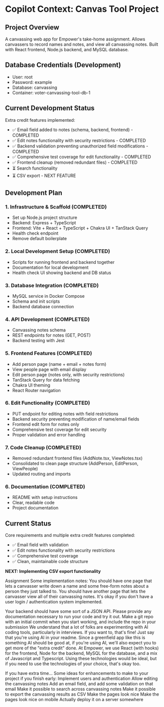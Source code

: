 # Copilot Context: Canvas Tool Project

## Project Overview
A canvassing web app for Empower's take-home assignment. Allows canvassers to record names and notes, and view all canvassing notes. Built with React frontend, Node.js backend, and MySQL database.

## Database Credentials (Development)
- User: root
- Password: example  
- Database: canvassing
- Container: voter-canvassing-tool-db-1

## Current Development Status
Extra credit features implemented:
- ✅ Email field added to notes (schema, backend, frontend) - COMPLETED
- ✅ Edit notes functionality with security restrictions - COMPLETED
- ✅ Backend validation preventing unauthorized field modifications - COMPLETED
- ✅ Comprehensive test coverage for edit functionality - COMPLETED
- ✅ Frontend cleanup (removed redundant files) - COMPLETED
- ⏳ Search functionality
- ⏳ CSV export - NEXT FEATURE

## Development Plan

### 1. Infrastructure & Scaffold (COMPLETED)
- Set up Node.js project structure
- Backend: Express + TypeScript
- Frontend: Vite + React + TypeScript + Chakra UI + TanStack Query
- Health check endpoint
- Remove default boilerplate

### 2. Local Development Setup (COMPLETED)
- Scripts for running frontend and backend together
- Documentation for local development
- Health check UI showing backend and DB status

### 3. Database Integration (COMPLETED)
- MySQL service in Docker Compose
- Schema and init scripts
- Backend database connection

### 4. API Development (COMPLETED)
- Canvassing notes schema
- REST endpoints for notes (GET, POST)
- Backend testing with Jest

### 5. Frontend Features (COMPLETED)
- Add person page (name + email + notes form)
- View people page with email display
- Edit person page (notes only, with security restrictions)
- TanStack Query for data fetching
- Chakra UI theming
- React Router navigation

### 6. Edit Functionality (COMPLETED)
- PUT endpoint for editing notes with field restrictions
- Backend security preventing modification of name/email fields
- Frontend edit form for notes only
- Comprehensive test coverage for edit security
- Proper validation and error handling

### 7. Code Cleanup (COMPLETED)
- Removed redundant frontend files (AddNote.tsx, ViewNotes.tsx)
- Consolidated to clean page structure (AddPerson, EditPerson, ViewPeople)
- Updated routing and imports

### 6. Documentation (COMPLETED)
- README with setup instructions
- Clear, readable code
- Project documentation

## Current Status
Core requirements and multiple extra credit features completed:
- ✅ Email field with validation
- ✅ Edit notes functionality with security restrictions
- ✅ Comprehensive test coverage
- ✅ Clean, maintainable code structure

**NEXT: Implementing CSV export functionality**


Assignment 
Some implementation notes:
You should have one page that lets a canvasser write down a name and some free-form notes about a person they just talked to.
You should have another page that lets the canvasser view all of their canvassing notes.
It's okay if you don't have a user login / authentication system implemented.

Your backend should have some sort of a JSON API.
Please provide any documentation necessary to run your code and try it out.
Make a git repo with an initial commit when you start working, and include the repo in your submission
We understand that a lot of folks are experimenting with AI coding tools, particularly in interviews. If you want to, that's fine! Just say that you're using AI in your readme. Since a greenfield app like this is something AI should be good at, if you're using AI, we'll also expect you to get more of the "extra credit" done.
At Empower, we use React (with hooks) for the frontend, Node for the backend, MySQL for the database, and a mix of Javascript and Typescript. Using these technologies would be ideal, but if you need to use the technologies of your choice, that's okay too.

If you have extra time...
Some ideas for enhancements to make to your project if you finish early:
Implement users and authentication
Allow editing the canvassing notes
Add an email field, and add some validation on that email
Make it possible to search across canvassing notes
Make it possible to export the canvassing results as CSV
Make the pages look nice
Make the pages look nice on mobile
Actually deploy it on a server somewhere

